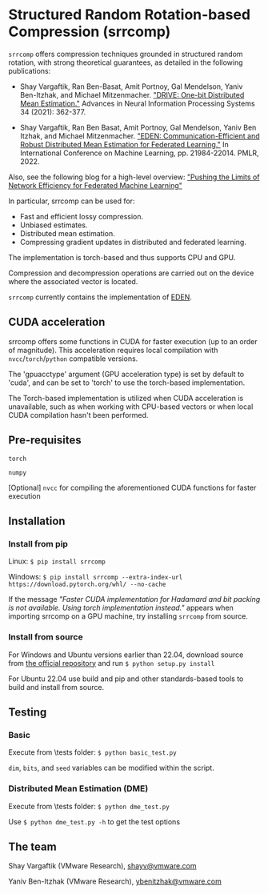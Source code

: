# Structured Random Rotation-based Compression (srrcomp)

`srrcomp` offers compression techniques grounded in structured random rotation, with strong theoretical guarantees, as detailed in the following publications:

- Shay Vargaftik, Ran Ben-Basat, Amit Portnoy, Gal Mendelson, Yaniv Ben-Itzhak, and Michael Mitzenmacher. ["DRIVE: One-bit Distributed Mean Estimation."](https://proceedings.neurips.cc/paper/2021/hash/0397758f8990c1b41b81b43ac389ab9f-Abstract.html) Advances in Neural Information Processing Systems 34 (2021): 362-377.

- Shay Vargaftik, Ran Ben Basat, Amit Portnoy, Gal Mendelson, Yaniv Ben Itzhak, and Michael Mitzenmacher. ["EDEN: Communication-Efficient and Robust Distributed Mean Estimation for Federated Learning."](https://proceedings.mlr.press/v162/vargaftik22a.html) In International Conference on Machine Learning, pp. 21984-22014. PMLR, 2022.

Also, see the following blog for a high-level overview: 
["Pushing the Limits of Network Efficiency for Federated Machine Learning"](https://octo.vmware.com/pushing-the-limits-of-network-efficiency-for-federated-learning/)

In particular, srrcomp can be used for: 

- Fast and efficient lossy compression.
- Unbiased estimates.
- Distributed mean estimation.
- Compressing gradient updates in distributed and federated learning.

The implementation is torch-based and thus supports CPU and GPU.

Compression and decompression operations are carried out on the device where the associated vector is located.

`srrcomp` currently contains the implementation of [EDEN](https://proceedings.mlr.press/v162/vargaftik22a.html).

## CUDA acceleration

srrcomp offers some functions in CUDA for faster execution (up to an order of magnitude). This acceleration requires local compilation with `nvcc`/`torch`/`python` compatible versions. 

The 'gpuacctype' argument (GPU acceleration type) is set by default to 'cuda', and can be set to 'torch' to use the torch-based implementation. 

The Torch-based implementation is utilized when CUDA acceleration is unavailable, such as when working with CPU-based vectors or when local CUDA compilation hasn't been performed.
## Pre-requisites

`torch` 

`numpy`

[Optional] `nvcc` for compiling the aforementioned CUDA functions for faster execution


## Installation

### Install from pip

Linux: `$ pip install srrcomp`

Windows: `$ pip install srrcomp --extra-index-url https://download.pytorch.org/whl/ --no-cache`

If the message *"Faster CUDA implementation for Hadamard and bit packing is not available. Using torch implementation instead."* appears when importing srrcomp on a GPU machine, try installing `srrcomp` from source.

### Install from source

For Windows and Ubuntu versions earlier than 22.04, download source from [the official repository](https://github.com/shayvar/structured-random-rotation-based-compression) and run `$ python setup.py install`

For Ubuntu 22.04 use build and pip and other standards-based tools to build and install from source.

## Testing

### Basic

Execute from \tests folder:
`$ python basic_test.py`

`dim`, `bits`, and `seed` variables can be modified within the script.


### Distributed Mean Estimation (DME)

Execute from \tests folder:
`$ python dme_test.py`

Use `$ python dme_test.py -h` to get the test options 

## The team

Shay Vargaftik (VMware Research), shayv@vmware.com

Yaniv Ben-Itzhak (VMware Research), ybenitzhak@vmware.com
